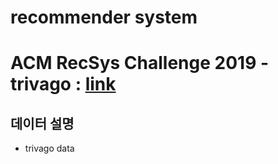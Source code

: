 # recommender system
# ACM RecSys Challenge 2019 - trivago : [link](http://www.recsyschallenge.com/2019/)

## 데이터 설명
- trivago data




  
